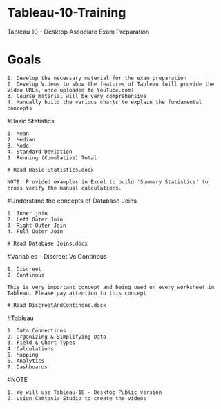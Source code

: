 # Tableau-10-Training
Tableau 10 - Desktop Associate Exam Preparation

# Goals
	1. Develop the necessary material for the exam preparation
	2. Develop Videos to show the features of Tableau (will provide the Video URLs, once uploaded to YouTube.com)
	3. Course material will be very comprehensive
	4. Manually build the various charts to explain the fundamental concepts
	
#Basic Statistics

	1. Mean
	2. Median
	3. Mode
	4. Standard Deviation
	5. Running (Cumulative) Total
	
	# Read Basic Statistics.docx
	
	NOTE: Provided examples in Excel to build 'Summary Statistics' to cross verify the manual calculations.
	
#Understand the concepts of Database Joins
	
	1. Inner join
	2. Left Outer Join
	3. Right Outer Join
	4. Full Outer Join
	
	# Read Database Joins.docx
	
#Variables - Discreet Vs Continous
	
	1. Discreet
	2. Continous
	
	This is very important concept and being used on every worksheet in Tableau. Please pay attention to this concept
	
	# Read DiscreetAndContinous.docx
	
#Tableau

	1. Data Connections
	2. Organizing & Simplifying Data
	3. Field & Chart Types
	4. Calculations
	5. Mapping
	6. Analytics
	7. Dashboards
		
#NOTE 

	1. We will use Tableau-10 - Desktop Public version
	2. Usign Camtasia Studio to create the videos

